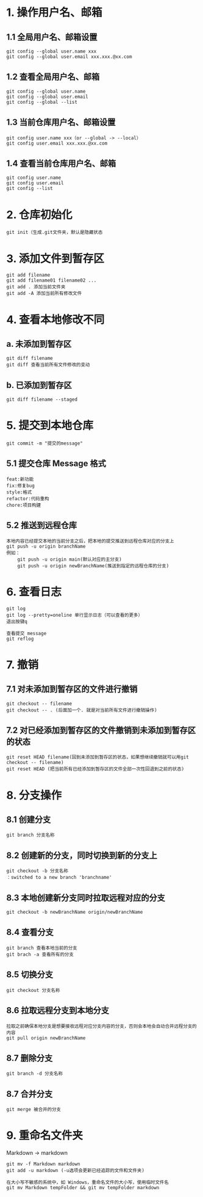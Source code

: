 # 1. 操作用户名、邮箱

## 1.1 全局用户名、邮箱设置

```
git config --global user.name xxx
git config --global user.email xxx.xxx.@xx.com
```

## 1.2 查看全局用户名、邮箱

```
git config --global user.name
git config --global user.email
git config --global --list
```

## 1.3 当前仓库用户名、邮箱设置

```
git config user.name xxx（or --global -> --local）
git config user.email xxx.xxx.@xx.com
```

## 1.4 查看当前仓库用户名、邮箱

```
git config user.name
git config user.email
git config --list
```

# 2. 仓库初始化

```
git init（生成.git文件夹，默认是隐藏状态
```

# 3. 添加文件到暂存区

```
git add filename
git add filename01 filename02 ...
git add . 添加当前文件夹
git add -A 添加当前所有修改文件
```

# 4. 查看本地修改不同

## a. 未添加到暂存区

```
git diff filename
git diff 查看当前所有文件修改的变动
```

## b. 已添加到暂存区

```
git diff filename --staged
```

# 5. 提交到本地仓库

```
git commit -m "提交的message"
```

## 5.1 提交仓库 Message 格式

```
feat:新功能
fix:修复bug
style:格式
refactor:代码重构
chore:项目构建
```

## 5.2 推送到远程仓库

```
本地内容已经提交本地的当前分支之后，把本地的提交推送到远程仓库对应的分支上
git push -u origin branchName
例如：
    git push -u origin main(默认对应的主分支)
    git push -u origin newBranchName(推送到指定的远程仓库的分支)
```



# 6. 查看日志

```
git log
git log --pretty=oneline 单行显示日志（可以查看的更多）
退出按键q

查看提交 message
git reflog
```

# 7. 撤销

## 7.1 对未添加到暂存区的文件进行撤销

```
git checkout -- filename
git checkout -- . (后面加一个. 就是对当前所有文件进行撤销操作)
```

## 7.2 对已经添加到暂存区的文件撤销到未添加到暂存区的状态

```
git reset HEAD filename(回到未添加到暂存区的状态，如果想继续撤销就可以用git checkout -- filename)
git reset HEAD (把当前所有已经添加到暂存区的文件全部一次性回退到之前的状态)
```

# 8. 分支操作

## 8.1 创建分支

```
git branch 分支名称
```

## 8.2 创建新的分支，同时切换到新的分支上

```
git checkout -b 分支名称
：switched to a new branch 'branchname'
```

## 8.3 本地创建新分支同时拉取远程对应的分支

```
git checkout -b newBranchName origin/newBranchName
```

## 8.4 查看分支

```
git branch 查看本地当前的分支
git brach -a 查看所有的分支
```

## 8.5 切换分支

```
git checkout 分支名称
```

## 8.6 拉取远程分支到本地分支

```
拉取之前确保本地分支是想要接收远程对应分支内容的分支，否则会本地会自动合并远程分支的内容
git pull origin newBranchName
```



## 8.7 删除分支

```
git branch -d 分支名称
```

## 8.7 合并分支

```
git merge 被合并的分支
```

# 9. 重命名文件夹

Markdown -> markdown

```
git mv -f Markdown markdown
git add -u markdown (-u选项会更新已经追踪的文件和文件夹)

在大小写不敏感的系统中，如 Windows，重命名文件的大小写，使用临时文件名
git mv Markdown tempFolder && git mv tempFolder markdown
```

